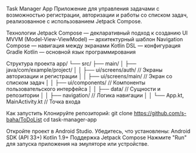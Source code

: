 Task Manager App
Приложение для управления задачами с возможностью регистрации, авторизации и работы со списком задач, реализованное с использованием Jetpack Compose.

Технологии
Jetpack Compose — декларативный подход к созданию UI
MVVM (Model-View-ViewModel) — архитектурный шаблон
Navigation Compose — навигация между экранами
Kotlin DSL — конфигурация Gradle
Kotlin — основной язык программирования

Структура проекта
app/
 └── src/
      ├── main/
      │   ├── java/com/example/project/
      │   │   ├── ui/screens/auth/         // Экраны авторизации и регистрации
      │   │   ├── ui/screens/main/         // Экран со списком задач
      │   │   ├── ui/components/           // Компоненты пользовательского интерфейса
      │   │   ├── data/                    // Сущности и репозитории
      │   │   ├── navigation/              // Логика навигации
      │   │   └── App.kt, MainActivity.kt  // Точка входа

      
Как запустить
Клонируйте репозиторий:
git clone https://github.com/s-baha/ToDoList
cd task-manager-app

Откройте проект в Android Studio.
Убедитесь, что установлены:
  Android SDK (API 33+)
  Kotlin 1.9+
  Поддержка Jetpack Compose
Нажмите "Run" для запуска приложения на эмуляторе или устройстве.
